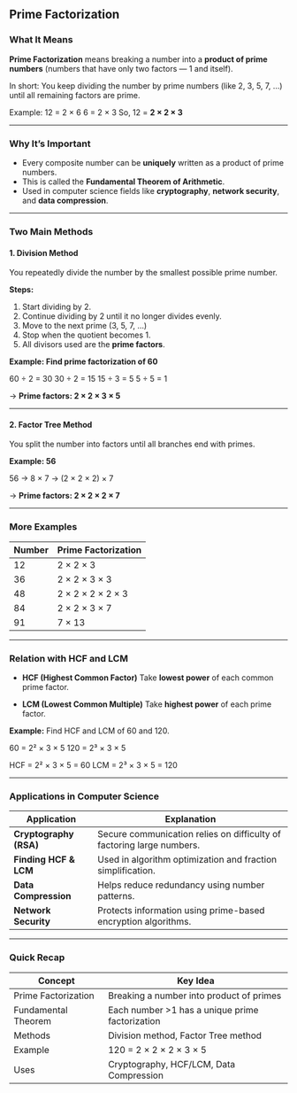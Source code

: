 ## **Prime Factorization**

### **What It Means**

**Prime Factorization** means breaking a number into a **product of prime numbers** (numbers that have only two factors — 1 and itself).

In short:
You keep dividing the number by prime numbers (like 2, 3, 5, 7, …)
until all remaining factors are prime.

Example:
12 = 2 × 6
6 = 2 × 3
So, 12 = **2 × 2 × 3**

---

### **Why It’s Important**

* Every composite number can be **uniquely** written as a product of prime numbers.
* This is called the **Fundamental Theorem of Arithmetic**.
* Used in computer science fields like **cryptography**, **network security**, and **data compression**.

---

### **Two Main Methods**

#### **1. Division Method**

You repeatedly divide the number by the smallest possible prime number.

**Steps:**

1. Start dividing by 2.
2. Continue dividing by 2 until it no longer divides evenly.
3. Move to the next prime (3, 5, 7, …)
4. Stop when the quotient becomes 1.
5. All divisors used are the **prime factors**.

**Example: Find prime factorization of 60**

60 ÷ 2 = 30
30 ÷ 2 = 15
15 ÷ 3 = 5
5 ÷ 5 = 1

→ **Prime factors: 2 × 2 × 3 × 5**

---

#### **2. Factor Tree Method**

You split the number into factors until all branches end with primes.

**Example: 56**

56
→ 8 × 7
→ (2 × 2 × 2) × 7

→ **Prime factors: 2 × 2 × 2 × 7**

---

### **More Examples**

| Number | Prime Factorization |
| ------ | ------------------- |
| 12     | 2 × 2 × 3           |
| 36     | 2 × 2 × 3 × 3       |
| 48     | 2 × 2 × 2 × 2 × 3   |
| 84     | 2 × 2 × 3 × 7       |
| 91     | 7 × 13              |

---

### **Relation with HCF and LCM**

* **HCF (Highest Common Factor)**
  Take **lowest power** of each common prime factor.

* **LCM (Lowest Common Multiple)**
  Take **highest power** of each prime factor.

**Example:**
Find HCF and LCM of 60 and 120.

60 = 2² × 3 × 5
120 = 2³ × 3 × 5

HCF = 2² × 3 × 5 = 60
LCM = 2³ × 3 × 5 = 120

---

### **Applications in Computer Science**

| Application            | Explanation                                                           |
| ---------------------- | --------------------------------------------------------------------- |
| **Cryptography (RSA)** | Secure communication relies on difficulty of factoring large numbers. |
| **Finding HCF & LCM**  | Used in algorithm optimization and fraction simplification.           |
| **Data Compression**   | Helps reduce redundancy using number patterns.                        |
| **Network Security**   | Protects information using prime-based encryption algorithms.         |

---

### **Quick Recap**

| Concept             | Key Idea                                        |
| ------------------- | ----------------------------------------------- |
| Prime Factorization | Breaking a number into product of primes        |
| Fundamental Theorem | Each number >1 has a unique prime factorization |
| Methods             | Division method, Factor Tree method             |
| Example             | 120 = 2 × 2 × 2 × 3 × 5                         |
| Uses                | Cryptography, HCF/LCM, Data Compression         |
